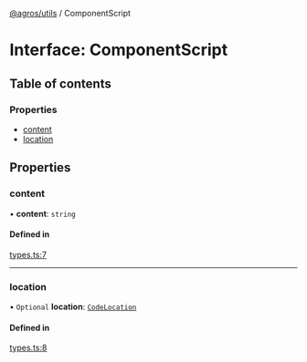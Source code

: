 [@agros/utils](../index.md) / ComponentScript

# Interface: ComponentScript

## Table of contents

### Properties

- [content](ComponentScript.md#content)
- [location](ComponentScript.md#location)

## Properties

### <a id="content" name="content"></a> content

• **content**: `string`

#### Defined in

[types.ts:7](https://github.com/agrosjs/agros/blob/308fc0e/packages/agros-utils/src/types.ts#L7)

___

### <a id="location" name="location"></a> location

• `Optional` **location**: [`CodeLocation`](CodeLocation.md)

#### Defined in

[types.ts:8](https://github.com/agrosjs/agros/blob/308fc0e/packages/agros-utils/src/types.ts#L8)
